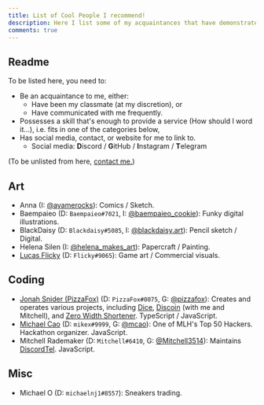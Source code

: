 ```yaml
---
title: List of Cool People I recommend!
description: Here I list some of my acquaintances that have demonstrated certain skills. aka. "People I would provide a reference for".
comments: true
---
```


## Readme

To be listed here, you need to:

* Be an acquaintance to me, either:
  * Have been my classmate (at my discretion), or
  * Have communicated with me frequently.
* Possesses a skill that's enough to provide a service (How should I word it...), i.e. fits in one of the categories below,
* Has social media, contact, or website for me to link to.
  * Social media: **D**iscord / **G**itHub / **I**nstagram / **T**elegram

(To be unlisted from here, [contact me.](./contact))

## Art
* Anna (I: [@ayamerocks](https://instagram.com/ayamerocks)): Comics / Sketch.
* Baempaieo (D: `Baempaieo#7021`, I: [@baempaieo_cookie](https://instagram.com/baempaieo_cookie)): Funky digital illustrations.
* BlackDaisy (D: `Blackdaisy#5085`, I: [@blackdaisy.art](https://instagram.com/blackdaisy.art)): Pencil sketch / Digital.
* Helena Silen (I: [@helena_makes_art](https://instagram.com/helena_makes_art)): Papercraft / Painting.
* [Lucas Flicky](http://lucasflicky.com/) (D: `Flicky#9065`): Game art / Commercial visuals.

## Coding
* [Jonah Snider (PizzaFox)](https://jonah.pw) (D: `PizzaFox#0075`, G: [@pizzafox](https://github.com/pizzafox)): Creates and operates various projects, including [Dice](https://dice.js.org), [Discoin](https://dash.discoin.zws.im) (with me and Mitchell), and [Zero Width Shortener](https://zws.im). TypeScript / JavaScript.
* [Michael Cao](https://mikecao.me/) (D: `mikex#9999`, G: [@mcao](https://github.com/mcao)): One of MLH's Top 50 Hackers. Hackathon organizer. JavaScript.
* Mitchell Rademaker (D: `Mitchell#6410`, G: [@Mitchell3514](https://github.com/Mitchell3514)): Maintains [DiscordTel](https://discordtel.austinhuang.me). JavaScript.

## Misc
* Michael O (D: `michaelnj1#8557`): Sneakers trading.
